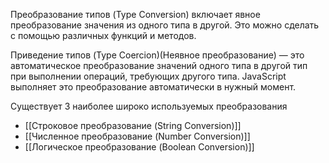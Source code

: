 
Преобразование типов (Type Conversion) включает явное преобразование значения из одного типа в другой. Это можно сделать с помощью различных функций и методов.

Приведение типов (Type Coercion)(Неявное преобразование) — это автоматическое преобразование значений одного типа в другой тип при выполнении операций, требующих другого типа. JavaScript выполняет это преобразование автоматически в нужный момент.

Существует 3 наиболее широко используемых преобразования
- [[Строковое преобразование (String Conversion)]]
- [[Численное преобразование (Number Conversion)]] 
- [[Логическое преобразование (Boolean Conversion)]]
